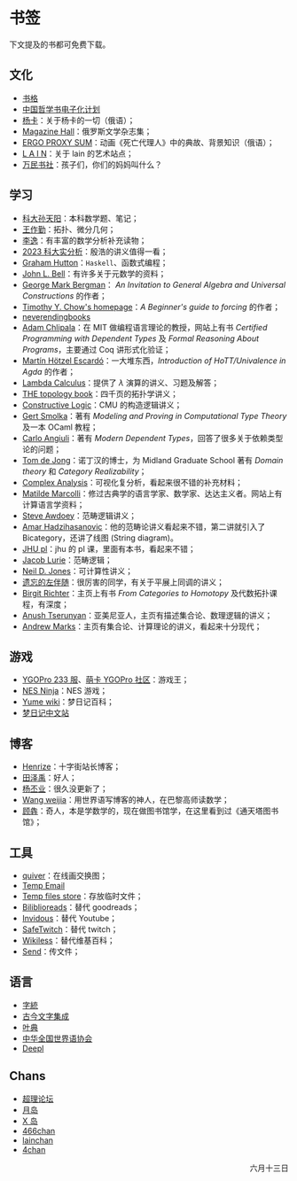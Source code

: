 # 书签

下文提及的书都可免费下载。

## 文化
- [书格](https://new.shuge.org/)
- [中国哲学书电子化计划](https://ctext.org/)
- [杨卡](http://yanka.lenin.ru/)：关于杨卡的一切（俄语）；
- [Magazine Hall](https://magazines.gorky.media/)：俄罗斯文学杂志集；
- [ERGO PROXY SUM](http://ergoproxysum.russelldjones.ru/)：动画《死亡代理人》中的典故、背景知识（俄语）；
- [L A I N](https://fauux.neocities.org/)：关于 lain 的艺术站点；
- [万民书社](https://wanmin-books.github.io/)：孩子们，你们的妈妈叫什么？

## 学习
- [科大孙天阳](https://tysunseven.github.io/#)：本科数学题、笔记；
- [王作勤](http://staff.ustc.edu.cn/~wangzuoq/)：拓扑、微分几何；
- [李逸](https://math.seu.edu.cn/2019/0319/c37690a398145/page1.htm)：有丰富的数学分析补充读物；
- [2023 科大实分析](http://home.ustc.edu.cn/~matchbox/real.html)：殷浩的讲义值得一看；
- [Graham Hutton](http://www.cs.nott.ac.uk/~pszgmh)：`Haskell`、函数式编程；
- [John L. Bell](https://publish.uwo.ca/~jbell/)：有许多关于元数学的资料；
- [George Mark Bergman](https://math.berkeley.edu/~gbergman/)： *An Invitation to General Algebra and Universal Constructions* 的作者；
- [Timothy Y. Chow's homepage](http://timothychow.net/index.html)：*A Beginner's guide to forcing* 的作者；
- [neverendingbooks](http://www.neverendingbooks.org/)
- [Adam Chlipala](http://adam.chlipala.net/)：在 MIT 做编程语言理论的教授，网站上有书 *Certified Programming with Dependent Types* 及 *Formal Reasoning About Programs*，主要通过 Coq 讲形式化验证；
- [Martín Hötzel Escardó](https://www.cs.bham.ac.uk/~mhe/)：一大堆东西，*Introduction of HoTT/Univalence in Agda* 的作者；
- [Lambda Calculus](https://www21.in.tum.de/teaching/lambda/WS23/index.html)：提供了 $\lambda$ 演算的讲义、习题及解答；
- [THE topology book](https://friedl.app.uni-regensburg.de/)：四千页的拓扑学讲义；
- [Constructive Logic](http://www.cs.cmu.edu/~crary/317-f23/schedule.html)：CMU 的构造逻辑讲义；
- [Gert Smolka](https://www.ps.uni-saarland.de/~smolka/)：著有 *Modeling and Proving in Computational Type Theory* 及一本 OCaml 教程；
- [Carlo Angiuli](https://carloangiuli.com/)：著有 *Modern Dependent Types*，回答了很多关于依赖类型论的问题；
- [Tom de Jong](https://tdejong.com/)：诺丁汉的博士，为 Midland Graduate School 著有 *Domain theory* 和 *Category Realizability*；
- [Complex Analysis](https://complex-analysis.com/)：可视化复分析，看起来很不错的补充材料；
- [Matilde Marcolli](https://www.its.caltech.edu/~matilde/)：修过古典学的语言学家、数学家、达达主义者。网站上有计算语言学资料；
- [Steve Awdoey](https://awodey.github.io/)：范畴逻辑讲义；
- [Amar Hadzihasanovic](https://www.ioc.ee/~amar/)：他的范畴论讲义看起来不错，第二讲就引入了 Bicategory，还讲了线图 (String diagram)。
- [JHU pl](https://pl.cs.jhu.edu/pl/book/)：jhu 的 pl 课，里面有本书，看起来不错；
- [Jacob Lurie](https://www.math.ias.edu/~lurie/278x.html)：范畴逻辑；
- [Neil D. Jones](http://hjemmesider.diku.dk/~neil/)：可计算性讲义；
- [遗忘的左伴随](https://www.bananaspace.org/wiki/用户:遗忘的左伴随)：很厉害的同学，有关于平展上同调的讲义；
- [Birgit Richter](https://www.math.uni-hamburg.de/home/richter/)：主页上有书 *From Categories to Homotopy* 及代数拓扑课程，有深度；
- [Anush Tserunyan](https://www.math.mcgill.ca/atserunyan/)：亚美尼亚人，主页有描述集合论、数理逻辑的讲义；
- [Andrew Marks](https://math.berkeley.edu/~marks/)：主页有集合论、计算理论的讲义，看起来十分现代；


## 游戏
- [YGOPro 233 服](https://ygo233.com/)、[萌卡 YGOPro 社区](https://ygobbs.com/)：游戏王；
- [NES Ninja](https://nesninja.com/)：NES 游戏；
- [Yume wiki](https://yume.wiki/)：梦日记百科；
- [梦日记中文站](https://yumenikki.info/)

## 博客
- [Henrize](https://henrize.kim/)：十字街站长博客；
- [田泽禹](https://platoeinsyu.top/zh/)：好人；
- [杨丕业](https://y-iii.com/)：很久没更新了；
- [Wang weijia](https://weijia.wang/)：用世界语写博客的神人，在巴黎高师读数学；
- [顾犇](http://www.bengu.cn/)：奇人，本是学数学的，现在做图书馆学，在这里看到过《通天塔图书馆》；

## 工具
- [quiver](https://q.uiver.app)：在线画交换图；
- [Temp Email](https://temp-email.dreamhunter2333.xyz/)
- [Temp files store](https://0x0.st/)：存放临时文件；
- [Biliblioreads](https://biblioreads.eu.org/)：替代 goodreads；
- [Invidous](https://invidious.darkness.services/)：替代 Youtube；
- [SafeTwitch](https://safetwitch.nogafam.fr/)：替代 twitch；
- [Wikiless](https://wikiless.rawbit.ninja/wiki/Main_Page?lang=en)：替代维基百科；
- [Send](https://send.mni.li/)：传文件；


## 语言
- [字統](https://zi.tools/)
- [古今文字集成](http://ccamc.org/)
- [叶典](http://yedict.com/)
- [中华全国世界语协会](https://www.chinaesperantoligo.com.cn/)
- [Deepl](https://deepl.com)

## Chans
- [超理论坛](https://chaoli.club/)
- [月岛](https://moonchan.xyz/)
- [X 岛](https://www.nmbxd1.com/Forum)
- [466chan](https://damedesu.1145141919810.org/)
- [lainchan](https://lainchan.org/news.html)
- [4chan](https://www.4chan.org/index.php)

<p align = "right">六月十三日</p>
